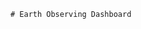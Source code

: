 	# Earth Observing Dashboard

### <div>
  <b-embed type="video" aspect="4by3" controls poster="poster.png">
    <source src="dev-stories.webm" type="video/webm">
    <source src="dev-stories.mp4" type="video/mp4">
  </b-embed>
</div>
